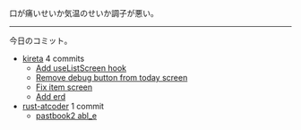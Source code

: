 口が痛いせいか気温のせいか調子が悪い。

---

今日のコミット。

- [kireta](https://github.com/bouzuya/kireta) 4 commits
  - [Add useListScreen hook](https://github.com/bouzuya/kireta/commit/01f8f2f5c263379569bd94597fbad9cd0097badd)
  - [Remove debug button from today screen](https://github.com/bouzuya/kireta/commit/d5d48edb30cff7557eaf0c4110e53d4b7d1851a5)
  - [Fix item screen](https://github.com/bouzuya/kireta/commit/0916af10546f03f77778a398d7e57d33cf5253e3)
  - [Add erd](https://github.com/bouzuya/kireta/commit/9eab84549ff6c6a825777aa6c555be686406e158)
- [rust-atcoder](https://github.com/bouzuya/rust-atcoder) 1 commit
  - [pastbook2 abl_e](https://github.com/bouzuya/rust-atcoder/commit/a9097b123bc654307fd4f6c7e3a477ef915b8a1d)
